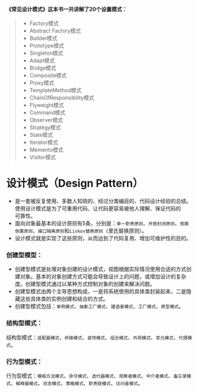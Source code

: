 #### 《常见设计模式》这本书一共讲解了20个设置模式： ####
> - Factory模式
> - Abstract Factory模式
> - Builder模式
> - Prototype模式
> - Singleton模式
> - Adapt模式
> - Bridge模式
> - Composite模式
> - Proxy模式
> - TemplateMethod模式
> - ChainOfResponsibility模式
> - Flyweight模式
> - Command模式
> - Observer模式
> - Strategy模式
> - State模式
> - Iterator模式
> - Memento模式
> - Visitor模式

# 设计模式（Design Pattern）
* 是一套被反复使用、多数人知晓的、经过分类编目的、代码设计经验的总结。使用设计模式是为了可重用代码、让代码更容易被他人理解、保证代码的<br>可靠性。
* 面向对象最基本的设计原则有5条，分别是：`单一职责原则`、`开放封闭原则`、`依赖倒置原则`、`接口隔离原则`和`Liskov替换原则`（里氏替换原则）。
* 设计模式就是实现了这些原则，从而达到了代码复用、增加可维护性的目的。
### 创建型模型：
* 创建型模式是处理对象创建的设计模式，视图根据实际情况使用合适的方式创建对象。基本的对象创建方式可能会导致设计上的问题，或增加设计的复杂度。创建型模式通过以某种方式控制对象的创建来解决问题。
* 创建型模式由两个主导思想构成，一是将系统使用的具体类封装起来，二是隐藏这些具体类的实例创建和结合的方式。
* 创建型模式包括：`单例模式`、`抽象工厂模式`、`建造者模式`、`工厂模式`、`原型模式`。

### 结构型模式：
结构型模式：`适配器模式`、`桥接模式`、`装饰模式`、`组合模式`、`外观模式`、`享元模式`、`代理模式`。

### 行为型模式：
行为型模式：`模板方法模式`、`命令模式`、`迭代器模式`、`观察者模式`、`中介者模式`、`备忘录模式`、`解释器模式`、`状态模式`、`策略模式`、`职责链模式`、`访问者模式`。
